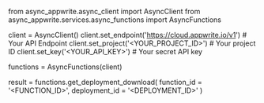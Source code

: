 from async_appwrite.async_client import AsyncClient
from async_appwrite.services.async_functions import AsyncFunctions


client = AsyncClient()
client.set_endpoint('https://cloud.appwrite.io/v1') # Your API Endpoint
client.set_project('<YOUR_PROJECT_ID>') # Your project ID
client.set_key('<YOUR_API_KEY>') # Your secret API key

functions = AsyncFunctions(client)

result = functions.get_deployment_download(
    function_id = '<FUNCTION_ID>',
    deployment_id = '<DEPLOYMENT_ID>'
)
